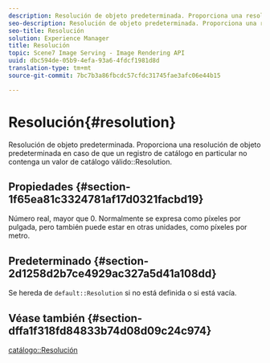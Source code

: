 ```yaml
---
description: Resolución de objeto predeterminada. Proporciona una resolución de objeto predeterminada en caso de que un registro de catálogo en particular no contenga un valor de resolución de catálogo válido.
seo-description: Resolución de objeto predeterminada. Proporciona una resolución de objeto predeterminada en caso de que un registro de catálogo en particular no contenga un valor de resolución de catálogo válido.
seo-title: Resolución
solution: Experience Manager
title: Resolución
topic: Scene7 Image Serving - Image Rendering API
uuid: dbc594de-05b9-4efa-93a6-4fdcf1981d8d
translation-type: tm+mt
source-git-commit: 7bc7b3a86fbcdc57cfdc31745fae3afc06e44b15

---
```



# Resolución{#resolution}

Resolución de objeto predeterminada. Proporciona una resolución de objeto predeterminada en caso de que un registro de catálogo en particular no contenga un valor de catálogo válido::Resolution.

## Propiedades {#section-1f65ea81c3324781af17d0321facbd19}

Número real, mayor que 0. Normalmente se expresa como píxeles por pulgada, pero también puede estar en otras unidades, como píxeles por metro.

## Predeterminado {#section-2d1258d2b7ce4929ac327a5d41a108dd}

Se hereda de `default::Resolution` si no está definida o si está vacía.

## Véase también {#section-dffa1f318fd84833b74d08d09c24c974}

[catálogo::Resolución](../../../../../is-api/image-catalog/image-serving-api-ref/c-image-catalog-reference/c-image-svg-data-reference/c-image-data-reference/r-resolution-cat.md#reference-de489f5f36b64bd0831749546f8728e1)
